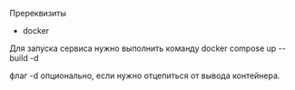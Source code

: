 Пререквизиты
- docker

Для запуска сервиса нужно выполнить команду
docker compose up --build -d

флаг -d опционально, если нужно отцепиться от вывода контейнера. 